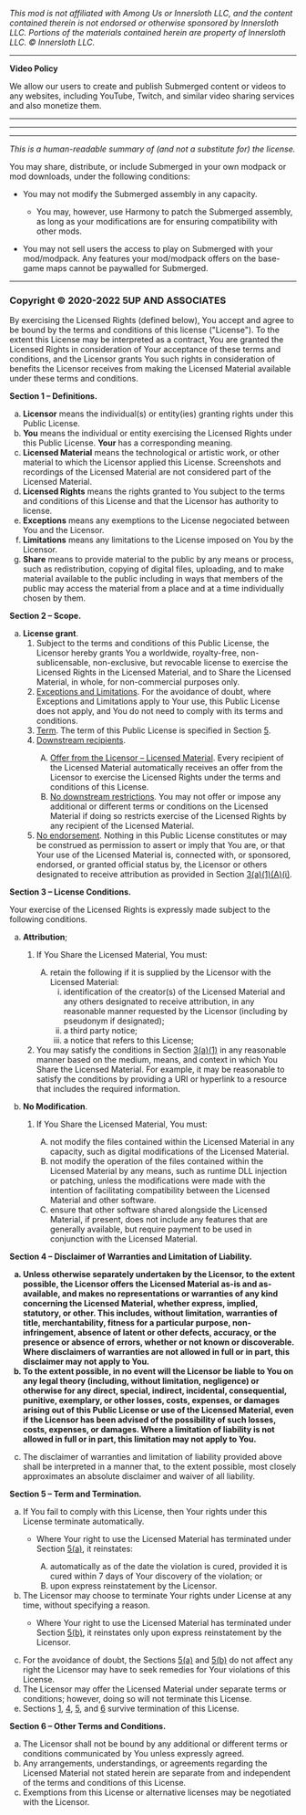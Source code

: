 _This mod is not affiliated with Among Us or Innersloth LLC, and the content contained therein is not endorsed or otherwise sponsored by Innersloth LLC. Portions of the materials contained herein are property of Innersloth LLC. © Innersloth LLC._

---

<strong>Video Policy</strong>

We allow our users to create and publish Submerged content or videos to any websites, including YouTube, Twitch, and similar video sharing services and also monetize them.

---
---
---

<i>This is a human-readable summary of (and not a substitute for) the license.</i>

<p>You may share, distribute, or include Submerged in your own modpack or mod downloads, under the following conditions:</p>

  - You may not modify the Submerged assembly in any capacity.
  
      - You may, however, use Harmony to patch the Submerged assembly, as long as your modifications are for ensuring compatibility with other mods.

  - You may not sell users the access to play on Submerged with your mod/modpack. Any features your mod/modpack offers on the base-game maps cannot be paywalled for Submerged.

---

<h3>Copyright © 2020-2022 5UP AND ASSOCIATES</h3>
<p>By exercising the Licensed Rights (defined below), You accept and agree to be bound by the terms and conditions of this license ("License"). To the extent this License may be interpreted as a contract, You are granted the Licensed Rights in consideration of Your acceptance of these terms and conditions, and the Licensor grants You such rights in consideration of benefits the Licensor receives from making the Licensed Material available under these terms and conditions.</p>
<p id="s1"><strong>Section 1 – Definitions.</strong></p>
<ol type="a">
<li id="s1g"><strong>Licensor</strong> means the individual(s) or entity(ies) granting rights under this Public License.</li>
<li id="s1k"><strong>You</strong> means the individual or entity exercising the Licensed Rights under this Public License. <strong>Your</strong> has a corresponding meaning.</li>
<li id="s1e"><strong>Licensed Material</strong> means the technological or artistic work, or other material to which the Licensor applied this License. Screenshots and recordings of the Licensed Material are not considered part of the Licensed Material.</li>
<li id="s1f"><strong>Licensed Rights</strong> means the rights granted to You subject to the terms and conditions of this License and that the Licensor has authority to license.</li>
<li id="s1d"><strong>Exceptions</strong> means any exemptions to the License negociated between You and the Licensor.</li>
<li id="s1d2"><strong>Limitations</strong> means any limitations to the License imposed on You by the Licensor.</li>
<li id="s1i"><strong>Share</strong> means to provide material to the public by any means or process, such as redistribution, copying of digital files, uploading, and to make material available to the public including in ways that members of the public may access the material from a place and at a time individually chosen by them.</li>
</ol>
<p id="s2"><strong>Section 2 – Scope.</strong></p>
<ol type="a">
<li id="s2a"><strong>License grant</strong>.
<ol>
<li id="s2a1">Subject to the terms and conditions of this Public License, the Licensor hereby grants You a worldwide, royalty-free, non-sublicensable, non-exclusive, but revocable license to exercise the Licensed Rights in the Licensed Material, and to Share the Licensed Material, in whole, for non-commercial purposes only.
</li><li id="s2a2"><span style="text-decoration: underline;">Exceptions and Limitations</span>. For the avoidance of doubt, where Exceptions and Limitations apply to Your use, this Public License does not apply, and You do not need to comply with its terms and conditions.</li>
<li id="s2a3"><span style="text-decoration: underline;">Term</span>. The term of this Public License is specified in Section <a href="#s5">5</a>.</li>
<li id="s2a5"><span style="text-decoration: underline;">Downstream recipients</span>.
<div class="para">
<ol type="A">
<li id="s2a5A"><span style="text-decoration: underline;">Offer from the Licensor – Licensed Material</span>. Every recipient of the Licensed Material automatically receives an offer from the Licensor to exercise the Licensed Rights under the terms and conditions of this License.</li>
<li id="s2a5B"><span style="text-decoration: underline;">No downstream restrictions</span>. You may not offer or impose any additional or different terms or conditions on the Licensed Material if doing so restricts exercise of the Licensed Rights by any recipient of the Licensed Material.</li>
</ol>
</div>
</li><li id="s2a6"><span style="text-decoration: underline;">No endorsement</span>. Nothing in this Public License constitutes or may be construed as permission to assert or imply that You are, or that Your use of the Licensed Material is, connected with, or sponsored, endorsed, or granted official status by, the Licensor or others designated to receive attribution as provided in Section <a href="#s3a1Ai">3(a)(1)(A)(i)</a>.</li>
</ol>
</ol>
<p id="s3"><strong>Section 3 – License Conditions.</strong></p>
<p>Your exercise of the Licensed Rights is expressly made subject to the following conditions.</p>
<ol type="a">
<li id="s3a"><p><strong>Attribution</strong>;</p>
<ol>
<li id="s3a1"><p>If You Share the Licensed Material, You must:</p>
<ol type="A">
<li id="s3a1A">retain the following if it is supplied by the Licensor with the Licensed Material:
<ol type="i">
<li id="s3a1Ai">identification of the creator(s) of the Licensed Material and any others designated to receive attribution, in any reasonable manner requested by the Licensor (including by pseudonym if designated);</li>
<li id="s3a1Aii">a third party notice;</li>
<li id="s3a1Aiii">a notice that refers to this License;</li>
</ol>
</li>
</ol>
</li>
<li id="s3a2">You may satisfy the conditions in Section <a href="#s3a1">3(a)(1)</a> in any reasonable manner based on the medium, means, and context in which You Share the Licensed Material. For example, it may be reasonable to satisfy the conditions by providing a URI or hyperlink to a resource that includes the required information.</li>
</ol>
</li>
<li id="s3b"><p><strong>No Modification</strong>.</p>
<ol>
<li id="s3b1"><p>If You Share the Licensed Material, You must:</p>
<ol type="A">
<li id="s3b1A">not modify the files contained within the Licensed Material in any capacity, such as digital modifications of the Licensed Material.</li>
<li id="s3b1B">not modify the operation of the files contained within the Licensed Material by any means, such as runtime DLL injection or patching, unless the modifications were made with the intention of facilitating compatibility between the Licensed Material and other software.</li>
<li id="s3b1C">ensure that other software shared alongside the Licensed Material, if present, does not include any features that are generally available, but require payment to be used in conjunction with the Licensed Material.</li>
</ol>
</ol>
</ol>

<p id="s4"><strong>Section 4 – Disclaimer of Warranties and Limitation of Liability.</strong></p>
<ol style="font-weight: bold;" type="a">
<li id="s4a"><strong>Unless otherwise separately undertaken by the Licensor, to the extent possible, the Licensor offers the Licensed Material as-is and as-available, and makes no representations or warranties of any kind concerning the Licensed Material, whether express, implied, statutory, or other. This includes, without limitation, warranties of title, merchantability, fitness for a particular purpose, non-infringement, absence of latent or other defects, accuracy, or the presence or absence of errors, whether or not known or discoverable. Where disclaimers of warranties are not allowed in full or in part, this disclaimer may not apply to You.</strong></li>
<li id="s4b"><strong>To the extent possible, in no event will the Licensor be liable to You on any legal theory (including, without limitation, negligence) or otherwise for any direct, special, indirect, incidental, consequential, punitive, exemplary, or other losses, costs, expenses, or damages arising out of this Public License or use of the Licensed Material, even if the Licensor has been advised of the possibility of such losses, costs, expenses, or damages. Where a limitation of liability is not allowed in full or in part, this limitation may not apply to You.</strong></li>
</ol>
<ol start="3" type="a">
<li id="s4c">The disclaimer of warranties and limitation of liability provided above shall be interpreted in a manner that, to the extent possible, most closely approximates an absolute disclaimer and waiver of all liability.</li>
</ol>
<p id="s5"><strong>Section 5 – Term and Termination.</strong></p>
<ol type="a">
<li id="s5a">If You fail to comply with this License, then Your rights under this License terminate automatically.
<ul>
<li>
<p>Where Your right to use the Licensed Material has terminated under Section <a href="#s5a">5(a)</a>, it reinstates:</p>
<ol type="A">
<li id="s5a1">automatically as of the date the violation is cured, provided it is cured within 7 days of Your discovery of the violation; or</li>
<li id="s5a2">upon express reinstatement by the Licensor.</li>
</ol>
</li>
</ul>
</li>
<li id="s5b">The Licensor may choose to terminate Your rights under License at any time, without specifying a reason.
<ul>
<li>
<p>Where Your right to use the Licensed Material has terminated under Section <a href="#s5b">5(b)</a>, it reinstates only upon express reinstatement by the Licensor.</p>
</li>
</ul>
</li>
<li id="s5c">For the avoidance of doubt, the Sections <a href="#s5a">5(a)</a> and <a href="#s5b">5(b)</a> do not affect any right the Licensor may have to seek remedies for Your violations of this License.</li>
<li id="s5d">The Licensor may offer the Licensed Material under separate terms or conditions; however, doing so will not terminate this License.</li>
<li id="s5e">Sections <a href="#s1">1</a>, <a href="#s4">4</a>, <a href="#s5">5</a>, and <a href="#s6">6</a> survive termination of this License.</li>
</ol>
<p id="s6"><strong>Section 6 – Other Terms and Conditions.</strong></p>
<ol type="a">
<li id="s6a">The Licensor shall not be bound by any additional or different terms or conditions communicated by You unless expressly agreed.</li>
<li id="s6b">Any arrangements, understandings, or agreements regarding the Licensed Material not stated herein are separate from and independent of the terms and conditions of this License.</li>
<li id="s6c">Exemptions from this License or alternative licenses may be negotiated with the Licensor.</li>
</ol>

